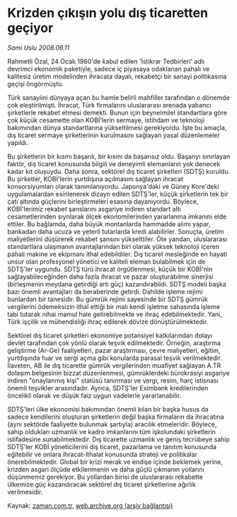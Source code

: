 # Krizden çıkışın yolu dış ticaretten geçiyor

*Sami Uslu 2008.06.11*

<tr><td class="metin" colspan="2" style="padding-top: 20px; padding-left: 5px; padding-right: 10px;">Rahmetli Özal, 24 Ocak 1980'de kabul edilen 'İstikrar Tedbirleri' adlı devrimci ekonomik paketiyle, sadece iç piyasaya odaklanan pahalı ve kalitesiz üretim modelinden ihracata dayalı, rekabetçi bir sanayi politikasına geçişi öngörmüştü.</td></tr><tr><td class="metin" colspan="2" style="padding-top: 20px; padding-left: 5px; padding-right: 10px;"><p>Türk sanayiini dünyaya açan bu hamle belirli mahfiller tarafından o dönemde çok eleştirilmişti. İhracat, Türk firmalarını uluslararası arenada yabancı şirketlerle rekabet etmesi demekti. Bunun için beynelmilel standartlara göre çok küçük cesamette olan KOBİ'lerin sermaye, istihdam ve teknoloji bakımından dünya standartlarına yükseltilmesi gerekiyordu. İşte bu amaçla, dış ticaret sermaye şirketlerinin kurulmasını sağlayan yasal düzenlemeler yapıldı.
<p> Bu şirketlerin bir kısmı başarılı, bir kısmı da başarısız oldu. Başarıyı sınırlayan faktör, dış ticaret konusunda bilgili ve deneyimli elemanların yok denecek kadar kıt oluşuydu. Daha sonra, sektörel dış ticaret şirketleri (SDTŞ) kuruldu. Bu şirketler, KOBİ'lerin yurtdışına açılmasını sağlayan ihracat konsorsiyumları olarak tanımlanıyordu. Japonya'daki ve Güney Kore'deki uygulamalardan esinlenerek dizayn edilen SDTŞ'ler, küçük şirketlerin tek bir çatı altında güçlerini birleştirmeleri esasına dayanıyordu. Böylece, KOBİ'lerimiz rekabet şanslarını asgariye indiren standart altı cesametlerinden sıyrılarak ölçek ekonomilerinden yararlanma imkanını elde ettiler. Bu bağlamda, daha büyük montanlarda hammadde alımı yapar, bankadan daha ucuza ve yeterli tutarlarda kredi alabilirler. Sonuçta, üretim maliyetlerini düşürerek rekabet şansını yükselttiler. Öte yandan, uluslararası standartlara ulaşmanın avantajlarından biri olarak yüksek teknoloji içeren pahalı makine ve ekipmanı ithal edebildiler. Dış ticaret mesleğinde en hayati unsur olan profesyonel yönetici ve kaliteli eleman bulabilmek için de SDTŞ'ler uygundu. SDTŞ türü ihracat örgütlenmesi, küçük bir KOBİ'nin sağlayabileceğinden daha fazla ihracat ve pazar oluşturabilme sinerjisi (birleşmenin meydana getirdiği artı güç) kazandırabildi. SDTŞ modeli başka bazı önemli avantajları da beraberinde getirdi. Dahilde işleme rejimi bunlardan bir tanesidir. Bu gümrük rejimi sayesinde bir SDTŞ gümrük vergilerini ödemeksizin ithal ettiği bir malı kendi işletme sahasında işleme tabi tutarak nihai mamul hale getirebilmekte ve ihraç edebilmektedir. Yani, Türk işçilik ve mühendisliği ihraç edilerek dövize dönüştürülmektedir. 
<p> Sektörel dış ticaret şirketleri ekonomiye potansiyel katkılarından dolayı devlet tarafından çok yönlü olarak teşvik edilmektedir. Örneğin, araştırma geliştirme (Ar-Ge) faaliyetleri, pazar araştırması, çevre maliyetleri, eğitim, yurtdışında fuar ve sergi açma gibi konularda parasal teşvik verilmektedir. İlaveten, AB ile dış ticarette gümrük vergilerinden muafiyet sağlayan A.TR dolaşım belgesinin bizzat düzenlenmesi, gümrüklerdeki bürokrasiyi asgariye indiren "onaylanmış kişi" statüsü tanınması ve vergi, resim, harç istisnası önemli teşvikler arasındadır. Ayrıca, SDTŞ'ler Eximbank kredilerinden öncelikli olarak ve düşük faiz uygun vadelerle yararlanabilir. 
<p>SDTŞ'leri ülke ekonomisi bakımından önemli kılan bir başka husus da sadece kendilerini oluşturan şirketlerin değil başka firmaların da ihracatına (aynı sektörde faaliyette bulunmak şartıyla) aracılık etmeleridir. Böylece, sahip oldukları uzmanlık ve kadro imkanlarını tüm işkolundaki şirketlerin istifadesine sunabilmektedir. Dış ticarette uzmanlık ve geniş tecrübeye sahip SDTŞ'ler KOBİ yöneticilerini dış ticaret, pazarlama ve tanıtım konusunda eğitebilir ve onlara ihracat-ithalat konusunda strateji ve politikalar önerebilmektedir. Global bir krizi merak ve endişe içinde beklemek yerine, krizden asgari ölçüde etkilenmenin ve daha güçlü çıkmanın yollarını düşünmemiz gerekiyor. Bu yollardan birisi de uluslararası rekabette ülkemize güç kazandıracak sektörel dış ticaret şirketlerine ağırlık verilmesidir. <br/></p></p></p></p></td></tr>

Kaynak: [zaman.com.tr](http://zaman.com.tr/yazar.do?yazino=700628), [web.archive.org (arşiv bağlantısı)](http://web.archive.org/web/20080828173045/http://zaman.com.tr:80/yazar.do?yazino=700628)
